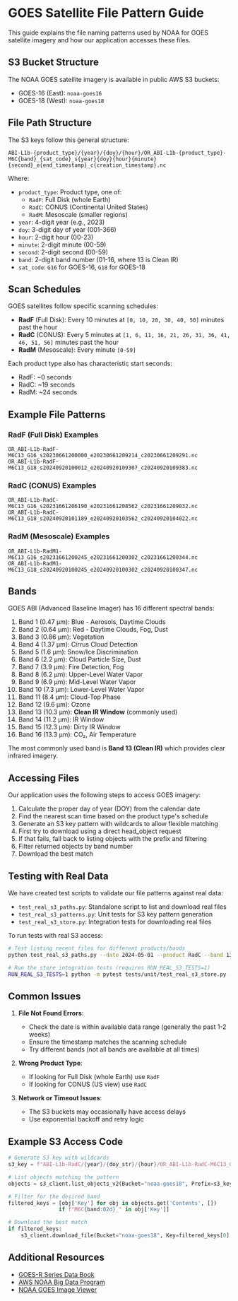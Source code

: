 # GOES Satellite File Pattern Guide

This guide explains the file naming patterns used by NOAA for GOES satellite imagery and how our application accesses these files.

## S3 Bucket Structure

The NOAA GOES satellite imagery is available in public AWS S3 buckets:

- GOES-16 (East): `noaa-goes16`
- GOES-18 (West): `noaa-goes18`

## File Path Structure

The S3 keys follow this general structure:

```
ABI-L1b-{product_type}/{year}/{doy}/{hour}/OR_ABI-L1b-{product_type}-M6C{band}_{sat_code}_s{year}{doy}{hour}{minute}{second}_e{end_timestamp}_c{creation_timestamp}.nc
```

Where:
- `product_type`: Product type, one of:
  - `RadF`: Full Disk (whole Earth)
  - `RadC`: CONUS (Continental United States)
  - `RadM`: Mesoscale (smaller regions)
- `year`: 4-digit year (e.g., 2023)
- `doy`: 3-digit day of year (001-366)
- `hour`: 2-digit hour (00-23)
- `minute`: 2-digit minute (00-59)
- `second`: 2-digit second (00-59)
- `band`: 2-digit band number (01-16, where 13 is Clean IR)
- `sat_code`: `G16` for GOES-16, `G18` for GOES-18

## Scan Schedules

GOES satellites follow specific scanning schedules:

- **RadF** (Full Disk): Every 10 minutes at `[0, 10, 20, 30, 40, 50]` minutes past the hour
- **RadC** (CONUS): Every 5 minutes at `[1, 6, 11, 16, 21, 26, 31, 36, 41, 46, 51, 56]` minutes past the hour
- **RadM** (Mesoscale): Every minute `[0-59]`

Each product type also has characteristic start seconds:
- RadF: ~0 seconds
- RadC: ~19 seconds
- RadM: ~24 seconds

## Example File Patterns

### RadF (Full Disk) Examples

```
OR_ABI-L1b-RadF-M6C13_G16_s20230661200000_e20230661209214_c20230661209291.nc
OR_ABI-L1b-RadF-M6C13_G18_s20240920100012_e20240920109307_c20240920109383.nc
```

### RadC (CONUS) Examples

```
OR_ABI-L1b-RadC-M6C13_G16_s20231661206190_e20231661208562_c20231661209032.nc
OR_ABI-L1b-RadC-M6C13_G18_s20240920101189_e20240920103562_c20240920104022.nc
```

### RadM (Mesoscale) Examples

```
OR_ABI-L1b-RadM1-M6C13_G16_s20231661200245_e20231661200302_c20231661200344.nc
OR_ABI-L1b-RadM1-M6C13_G18_s20240920100245_e20240920100302_c20240920100347.nc
```

## Bands

GOES ABI (Advanced Baseline Imager) has 16 different spectral bands:

1. Band 1 (0.47 μm): Blue - Aerosols, Daytime Clouds
2. Band 2 (0.64 μm): Red - Daytime Clouds, Fog, Dust
3. Band 3 (0.86 μm): Vegetation
4. Band 4 (1.37 μm): Cirrus Cloud Detection
5. Band 5 (1.6 μm): Snow/Ice Discrimination
6. Band 6 (2.2 μm): Cloud Particle Size, Dust
7. Band 7 (3.9 μm): Fire Detection, Fog
8. Band 8 (6.2 μm): Upper-Level Water Vapor
9. Band 9 (6.9 μm): Mid-Level Water Vapor
10. Band 10 (7.3 μm): Lower-Level Water Vapor
11. Band 11 (8.4 μm): Cloud-Top Phase
12. Band 12 (9.6 μm): Ozone
13. Band 13 (10.3 μm): **Clean IR Window** (commonly used)
14. Band 14 (11.2 μm): IR Window
15. Band 15 (12.3 μm): Dirty IR Window
16. Band 16 (13.3 μm): CO₂, Air Temperature

The most commonly used band is **Band 13 (Clean IR)** which provides clear infrared imagery.

## Accessing Files

Our application uses the following steps to access GOES imagery:

1. Calculate the proper day of year (DOY) from the calendar date
2. Find the nearest scan time based on the product type's schedule
3. Generate an S3 key pattern with wildcards to allow flexible matching
4. First try to download using a direct head_object request
5. If that fails, fall back to listing objects with the prefix and filtering
6. Filter returned objects by band number
7. Download the best match

## Testing with Real Data

We have created test scripts to validate our file patterns against real data:

- `test_real_s3_paths.py`: Standalone script to list and download real files
- `test_real_s3_patterns.py`: Unit tests for S3 key pattern generation
- `test_real_s3_store.py`: Integration tests for downloading real files

To run tests with real S3 access:

```bash
# Test listing recent files for different products/bands
python test_real_s3_paths.py --date 2024-05-01 --product RadC --band 13 --satellite GOES_18

# Run the store integration tests (requires RUN_REAL_S3_TESTS=1)
RUN_REAL_S3_TESTS=1 python -m pytest tests/unit/test_real_s3_store.py -v
```

## Common Issues

1. **File Not Found Errors**:
   - Check the date is within available data range (generally the past 1-2 weeks)
   - Ensure the timestamp matches the scanning schedule
   - Try different bands (not all bands are available at all times)

2. **Wrong Product Type**:
   - If looking for Full Disk (whole Earth) use `RadF`
   - If looking for CONUS (US view) use `RadC`

3. **Network or Timeout Issues**:
   - The S3 buckets may occasionally have access delays
   - Use exponential backoff and retry logic

## Example S3 Access Code

```python
# Generate S3 key with wildcards
s3_key = f"ABI-L1b-RadC/{year}/{doy_str}/{hour}/OR_ABI-L1b-RadC-M6C13_G18_s{year}{doy_str}{hour}{minute}*_e*_c*.nc"

# List objects matching the pattern
objects = s3_client.list_objects_v2(Bucket="noaa-goes18", Prefix=s3_key.split('*')[0])

# Filter for the desired band
filtered_keys = [obj['Key'] for obj in objects.get('Contents', []) 
                if f"M6C{band:02d}_" in obj['Key']]

# Download the best match
if filtered_keys:
    s3_client.download_file(Bucket="noaa-goes18", Key=filtered_keys[0], Filename=output_path)
```

## Additional Resources

- [GOES-R Series Data Book](https://www.goes-r.gov/downloads/resources/documents/GOES-RSeriesDataBook.pdf)
- [AWS NOAA Big Data Program](https://registry.opendata.aws/noaa-goes/)
- [NOAA GOES Image Viewer](https://www.star.nesdis.noaa.gov/GOES/index.php)
